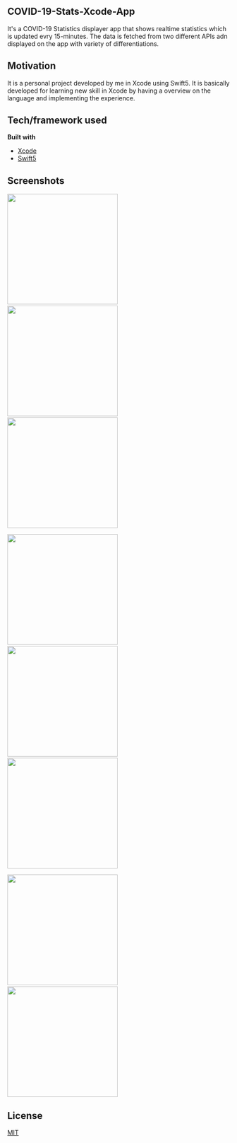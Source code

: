 ## COVID-19-Stats-Xcode-App
It's a COVID-19 Statistics displayer app that shows realtime statistics which is updated evry 15-minutes. The data is fetched from two different APIs adn displayed on the app with variety of differentiations. 

## Motivation
It is a personal project developed by me in Xcode using Swift5. It is basically developed for learning new skill in Xcode by having a overview on the language and implementing the experience.

## Tech/framework used

<b>Built with</b>
- [Xcode](https://developer.apple.com/xcode/)
- [Swift5](https://swift.org/blog/swift-5-released/)

## Screenshots

<p><img src="screenshots/1.png" width="250" > &emsp;&emsp;
<img src="screenshots/3.png" width="250" > &emsp;&emsp;
<img src="screenshots/2.png" width="250" ></p>
<p><img src="screenshots/5.png" width="250" > &emsp;&emsp;
<img src="screenshots/6.png" width="250" > &emsp;&emsp;
<img src="screenshots/7.png" width="250" ></p>
<p><img src="screenshots/4.png" width="250" > &emsp;&emsp;
<img src="screenshots/8.png" width="250" ></p>

## License
[MIT](https://choosealicense.com/licenses/mit/)
